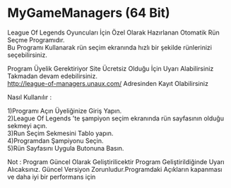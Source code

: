 # MyGameManagers (64 Bit)
League Of Legends Oyuncuları İçin Özel Olarak Hazırlanan Otomatik Rün Seçme Programıdır.  
Bu Programı Kullanarak rün seçim ekranında hızlı bir şekilde rünlerinizi seçebilirsiniz.  

Program Üyelik Gerektiriyor Site Ücretsiz Olduğu İçin Uyarı Alabilirsiniz Takmadan devam edebilirsiniz.   
http://league-of-managers.unaux.com/ Adresinden Kayıt Olabilirsiniz           


Nasıl Kullanılır :    

1)Programı Açın Üyeliğinize Giriş Yapın.  
2)League Of Legends 'te şampiyon seçim ekranında rün sayfasının olduğu sekmeyi açın.  
3)Run Seçim Sekmesini Tablo yapın.  
4)Programdan Şampiyonu Seçin.   
5)Rün Sayfasını Uygula Butonuna Basın.
  
  Not : Program Güncel Olarak Geliştirilicektir Program Geliştirildiğinde Uyarı Alıcaksınız.
  Güncel Versiyon Zorunludur.Programdaki Açıkların kapanması ve daha iyi bir performans için
